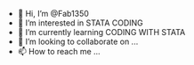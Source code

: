 - 👋 Hi, I’m @Fab1350
- 👀 I’m interested in STATA CODING
- 🌱 I’m currently learning CODING WITH STATA
- 💞️ I’m looking to collaborate on ...
- 📫 How to reach me ...

<!---
Fab1350/Fab1350 is a ✨ special ✨ repository because its `README.md` (this file) appears on your GitHub profile.
You can click the Preview link to take a look at your changes.
--->
